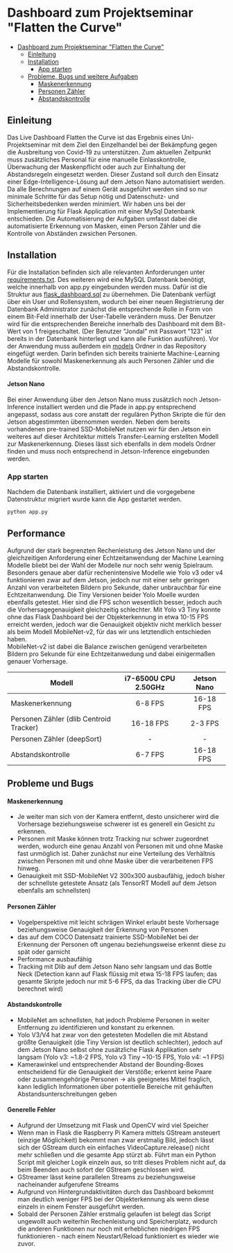 # Dashboard zum Projektseminar "Flatten the Curve"

- [Dashboard zum Projektseminar "Flatten the Curve"](#dashboard-zum-projektseminar-flatten-the-curve)
  - [Einleitung](#einleitung)
  - [Installation](#installation)
    - [App starten](#app-starten)
  - [Probleme, Bugs und weitere Aufgaben](#probleme-und-bugs)
    - [Maskenerkennung](#maskenerkennung)
    - [Personen Zähler](#personen-zähler)
    - [Abstandskontrolle](#abstandskontrolle)



## Einleitung

Das Live Dashboard Flatten the Curve ist das Ergebnis eines Uni-Projektseminar mit dem Ziel den Einzelhandel bei der Bekämpfung gegen die Ausbreitung von Covid-19 zu unterstützen.
Zum aktuellen Zeitpunkt muss zusätzliches Personal für eine manuelle Einlasskontrolle, Überwachung der Maskenpflicht oder auch zur Einhaltung der Abstandsregeln eingesetzt werden. Dieser Zustand soll durch den Einsatz einer Edge-Intelligence-Lösung auf dem Jetson Nano automatisiert werden.
Da alle Berechnungen auf einem Gerät ausgeführt werden sind so nur minimale Schritte für das Setup nötig und Datenschutz- und Sicherheitsbedenken werden minimiert. Wir haben uns bei der Implementierung für Flask Application mit einer MySql Datenbank entschieden. Die Automatisierung der Aufgaben umfasst dabei die automatisierte Erkennung von Masken, einen Person Zähler und die Kontrolle von Abständen zwsichen Personen.


## Installation

Für die Installation befinden sich alle relevanten Anforderungen unter [requirements.txt](https://github.com/Jondal32/einfaches_dashboard_feb_2021_2/blob/master/requirements.txt).
Des weiteren wird eine MySQL Datenbank benötigt, welche innerhalb von app.py eingebunden werden muss. Dafür ist die Struktur aus [flask_dashboard.sql](https://github.com/Jondal32/einfaches_dashboard_feb_2021_2/blob/master/static/database/flask_dashboard.sql) zu übernehmen.
Die Datenbank verfügt über ein User und Rollensystem, wodurch bei einer neuen Registrierung der Datenbank Administrator zunächst die entsprechende Rolle in Form von einem Bit-Feld innerhalb der User-Tabelle verändern muss. Der Benutzer wird für die entsprechenden Bereiche innerhalb des Dashboard mit dem Bit-Wert von 1 freigeschaltet.
(Der Benutzer "Jondal" mit Passwort "123" ist bereits in der Datenbank hinterlegt und kann alle Funktion ausführen).
Vor der Anwendung muss außerdem ein [models](https://drive.google.com/drive/folders/1bvcnWpXHDkKYeLWoLm6CNbMQfvspHzQi?usp=sharing) Ordner in das Repository eingefügt werden. Darin befinden sich bereits trainierte Machine-Learning Modelle für sowohl Maskenerkennung als auch Personen Zähler und die Abstandskontrolle.

#### Jetson Nano
Bei einer Anwendung über den Jetson Nano muss zusätzlich noch Jetson-Inference installiert werden und die Pfade in app.py entsprechend angepasst, sodass aus core anstatt der regulären Python Skripte die für den Jetson abgestimmten übernommen werden.
Neben dem bereits vorhandenen pre-trained SSD-MobileNet nutzen wir für den Jetson ein weiteres auf dieser Architektur mittels Transfer-Learning erstellten Modell zur Maskenerkennung. Dieses lässt sich ebenfalls in dem models Ordner finden und muss noch entsprechend in Jetson-Inference eingebunden werden.


### App starten

Nachdem die Datenbank installiert, aktiviert und die vorgegebene Datenstruktur migriert wurde kann die App gestartet werden.
```bash
python app.py
```

## Performance

Aufgrund der stark begrenzten Rechenleistung des Jetson Nano und der gleichzeitigen Anforderung einer Echtzeitanwendung der Machine Learning Modelle bliebt bei der Wahl der Modelle nur noch sehr wenig Spielraum.
Besonders genaue aber dafür rechenintensive Modelle wie Yolo v3 oder v4 funktionieren zwar auf dem Jetson, jedoch nur mit einer sehr geringen Anzahl von verarbeiteten Bildern pro Sekunde, daher unbrauchbar für eine Echtzeitanwendung.
Die Tiny Versionen beider Yolo Moelle wurden ebenfalls getestet. Hier sind die FPS schon wesentlich besser, jedoch auch die Vorhersagegenauigkeit gleichzeitig schlechter. Mit Yolo v3 Tiny konnte ohne das Flask Dashboard bei der Objekterkennung in etwa 10-15 FPS erreicht werden, jedoch war die Genauigkeit objektiv nicht merklich besser als beim Modell MobileNet-v2, für das wir uns letztendlich entschieden haben.  
MobileNet-v2 ist dabei die Balance zwischen genügend verarbeiteten Bildern pro Sekunde für eine Echtzeitanwedung und dabei einigermaßen genauer Vorhersage.


Modell  | i7-6500U CPU 2.50GHz | Jetson Nano |
--------| :--------: | :-------: |
Maskenerkennung | 6-8 FPS | 16-18 FPS |
Personen Zähler (dlib Centroid Tracker) | 16-18 FPS | 2-3 FPS |
Personen Zähler (deepSort) | - | -
Abstandskontrolle | 6-7 FPS | 16-18 FPS |




## Probleme und Bugs

#### Maskenerkennung

* Je weiter man sich von der Kamera entfernt, desto unsicherer wird die Vorhersage beziehungsweise schwerer ist es generell ein Gesicht zu erkennen.
* Personen mit Maske können trotz Tracking nur schwer zugeordnet werden, wodurch eine genau Anzahl von Personen mit und ohne Maske fast unmöglich ist. Daher zunächst nur eine Verteilung des Verhältnis zwischen Personen mit und ohne Maske über die verarbeitenen FPS hinweg.
* Genauigkeit mit SSD-MobileNet V2 300x300 ausbaufähig, jedoch bisher der schnellste getestete Ansatz (als TensorRT Modell auf dem Jetson ebenfalls am schnellsten)


#### Personen Zähler
* Vogelperspektive mit leicht schrägen Winkel erlaubt beste Vorhersage beziehungsweise Genauigkeit der Erkennung von Personen
* das auf dem COCO Datensatz trainierte SSD-MobileNet bei der Erkennung der Personen oft ungenau beziehungsweise erkennt diese zu spät oder garnicht
* Performance ausbaufähig
* Tracking mit Dlib auf dem Jetson Nano sehr langsam und das Bottle Neck (Detection kann auf Flask flüssig mit etwa 15-18 FPS laufen; das gesamte Skripte jedoch nur mit 5-6 FPS, da das Tracking über die CPU berechnet wird)

#### Abstandskontrolle

* MobileNet am schnellsten, hat jedoch Probleme Personen in weiter Entfernung zu identifizieren und konstant zu erkennen.
* Yolo V3/V4 hat zwar von den getesteten Modellen die mit Abstand größte Genauigkeit (die Tiny Version ist deutlich schlechter), jedoch auf dem Jetson Nano selbst ohne zusätzliche Flask Applikation sehr langsam (Yolo v3: ~1.8-2 FPS, Yolo v3 Tiny ~10-15 FPS, Yolo v4: ~1 FPS)
* Kamerawinkel und entsprechender Abstand der Bounding-Boxes entscheidend für die Genauigkeit der Verstöße; erkennt keine Paare oder zusammengehörige Personen -> als geeignetes Mittel fraglich, kann lediglich Informationen über potentielle Bereiche mit gehäuften Abstandsunterschreitungen geben

#### Generelle Fehler

* Aufgrund der Umsetzung mit Flask und OpenCV wird viel Speicher
* Wenn man in Flask die Raspberry Pi Kamera mittels GStream ansteuert (einzige Möglichkeit) bekommt man zwar erstmalig Bild, jedoch lässt sich der GStream durch ein einfaches VideoCapture.release() nicht mehr schließen und die gesamte App stürzt ab. Führt man ein Python Script mit gleicher Logik einzeln aus, so tritt dieses Problem nicht auf, da beim Beenden auch sofort der GStream geschlossen wird.
* GStreamer lässt keine parallelen Streams zu beziehungsweise nacheinander aufgerufene Streams
* Aufgrund von Hintergrundaktivitäten durch das Dashboard bekommt man deutlich weniger FPS bei der Objekterkennung als wenn diese einzeln in einem Fenster ausgeführt werden.
* Sobald der Personen Zähler erstmalig gelaufen ist belegt das Script ungewollt auch weiterhin Rechenleistung und Speicherplatz, wodurch die anderen Funktionen nur noch mit erheblichen niedrigen FPS funktionieren - nach einem Neustart/Reload funktioniert es wieder wie zuvor.






